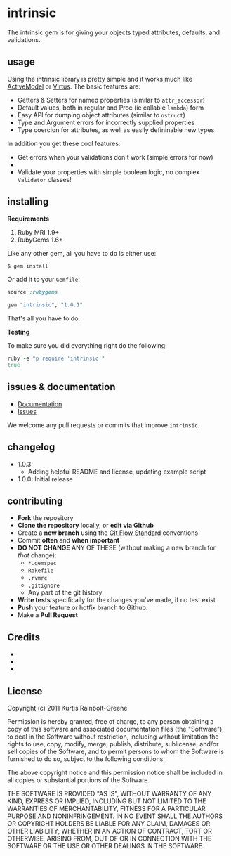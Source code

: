 intrinsic
=========

The intrinsic gem is for giving your objects typed attributes, defaults, and validations.


usage
-----

Using the intrinsic library is pretty simple and it works much like [ActiveModel](https://github.com/rails/rails/tree/master/activemodel) or [Virtus](https://github.com/solnic/virtus).
The basic features are:

  - Getters & Setters for named properties (similar to `attr_accessor`)
  - Default values, both in regular and Proc (ie callable `lambda`) form
  - Easy API for dumping object attributes (similar to `ostruct`)
  - Type and Argument errors for incorrectly supplied properties
  - Type coercion for attributes, as well as easily defininable new types


In addition you get these cool features:

  - Get errors when your validations don't work (simple errors for now)
  -
  - Validate your properties with simple boolean logic, no complex `Validator` classes!


installing
----------

**Requirements**

1. Ruby MRI 1.9+
2. RubyGems 1.6+

Like any other gem, all you have to do is either use:

``` bash
$ gem install
```

Or add it to your `Gemfile`:

``` ruby
source :rubygems

gem "intrinsic", "1.0.1"
```

That's all you have to do.

**Testing**

To make sure you did everything right do the following:

``` ruby
ruby -e "p require 'intrinsic'"
true
```


issues & documentation
----------------------

* [Documentation](http://krainboltgreene.github.com/intrinsic/documentation)
* [Issues](https://github.com/krainboltgreene/intrinsic/issues)

We welcome any pull requests or commits that improve `intrinsic`.


changelog
---------

  - 1.0.3:
      * Adding helpful README and license, updating example script
  - 1.0.0: Initial release


contributing
------------

* **Fork** the repository
* **Clone the repository** locally, or **edit via Github**
* Create a **new branch** using the [Git Flow Standard](http://yakiloo.com/getting-started-git-flow/) conventions
* Commit **often** and **when important**
* **DO NOT CHANGE** ANY OF THESE (without making a new branch for *that* change):
  * `*.gemspec`
  * `Rakefile`
  * `.rvmrc`
  * `.gitignore`
  * Any part of the git history
* **Write tests** specifically for the changes you've made, if no test exist
* **Push** your feature or hotfix branch to Github.
* Make a **Pull Request**


Credits
-------

  - []()
  - []()
  - []()


License
-------

Copyright (c) 2011 Kurtis Rainbolt-Greene

Permission is hereby granted, free of charge, to any person obtaining
a copy of this software and associated documentation files (the
"Software"), to deal in the Software without restriction, including
without limitation the rights to use, copy, modify, merge, publish,
distribute, sublicense, and/or sell copies of the Software, and to
permit persons to whom the Software is furnished to do so, subject to
the following conditions:

The above copyright notice and this permission notice shall be
included in all copies or substantial portions of the Software.

THE SOFTWARE IS PROVIDED "AS IS", WITHOUT WARRANTY OF ANY KIND,
EXPRESS OR IMPLIED, INCLUDING BUT NOT LIMITED TO THE WARRANTIES OF
MERCHANTABILITY, FITNESS FOR A PARTICULAR PURPOSE AND
NONINFRINGEMENT. IN NO EVENT SHALL THE AUTHORS OR COPYRIGHT HOLDERS BE
LIABLE FOR ANY CLAIM, DAMAGES OR OTHER LIABILITY, WHETHER IN AN ACTION
OF CONTRACT, TORT OR OTHERWISE, ARISING FROM, OUT OF OR IN CONNECTION
WITH THE SOFTWARE OR THE USE OR OTHER DEALINGS IN THE SOFTWARE.

